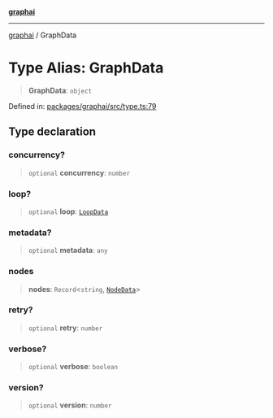 [**graphai**](../README.md)

***

[graphai](../globals.md) / GraphData

# Type Alias: GraphData

> **GraphData**: `object`

Defined in: [packages/graphai/src/type.ts:79](https://github.com/kawamataryo/graphai/blob/e8a7b825cfe5b60039202cad9c90359642833517/packages/graphai/src/type.ts#L79)

## Type declaration

### concurrency?

> `optional` **concurrency**: `number`

### loop?

> `optional` **loop**: [`LoopData`](LoopData.md)

### metadata?

> `optional` **metadata**: `any`

### nodes

> **nodes**: `Record`\<`string`, [`NodeData`](NodeData.md)\>

### retry?

> `optional` **retry**: `number`

### verbose?

> `optional` **verbose**: `boolean`

### version?

> `optional` **version**: `number`
